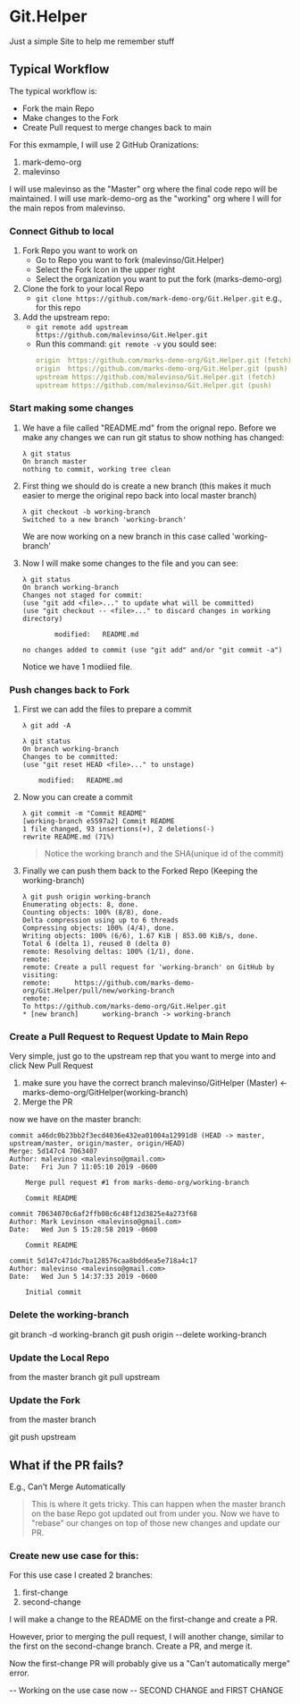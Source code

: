 # Git.Helper
Just a simple Site to help me remember stuff

## Typical Workflow

The typical workflow is:

* Fork the main Repo
* Make changes to the Fork
* Create Pull request to merge changes back to main

For this exmample, I will use 2 GitHub Oranizations:

1. mark-demo-org
2. malevinso

I will use malevinso as the "Master" org where the final code  repo will be maintained. I will use mark-demo-org as the "working" org where I will for the main repos from malevinso.

### Connect Github to local 

1. Fork Repo you want to work on 
    * Go to Repo you want to fork (malevinso/Git.Helper)
    * Select the Fork Icon in the upper right
    * Select the organization you want to put the fork (marks-demo-org)
2. Clone the fork to your local Repo
    * ````git clone https://github.com/mark-demo-org/Git.Helper.git```` 
    e.g., for this repo
3. Add the upstream repo:
    * ````git remote add upstream https://github.com/malevinso/Git.Helper.git````
    * Run this command: 
        ````git remote -v```` you sould see:
        ````yaml
        origin  https://github.com/marks-demo-org/Git.Helper.git (fetch)
        origin  https://github.com/marks-demo-org/Git.Helper.git (push)
        upstream https://github.com/malevinso/Git.Helper.git (fetch)
        upstream https://github.com/malevinso/Git.Helper.git (push)
        ````

### Start making some changes

1. We have a file called "README.md" from the orignal repo. Before we make any changes we can run git status to show nothing has changed:
    ````
    λ git status
    On branch master
    nothing to commit, working tree clean
    ````
2. First thing we should do is create a new branch (this makes it much easier to merge the original repo back into local master branch)
    ````
    λ git checkout -b working-branch
    Switched to a new branch 'working-branch'
    ````
    We are now working on a new branch in this case called 'working-branch'


3. Now I will make some changes to the file and you can see:
    ````
    λ git status
    On branch working-branch
    Changes not staged for commit:
    (use "git add <file>..." to update what will be committed)
    (use "git checkout -- <file>..." to discard changes in working directory)

            modified:   README.md

    no changes added to commit (use "git add" and/or "git commit -a")

    ````
    Notice we have 1 modiied file.

### Push changes back to Fork
1. First we can add the files to prepare a commit
    ````
    λ git add -A

    λ git status
    On branch working-branch
    Changes to be committed:
    (use "git reset HEAD <file>..." to unstage)

        modified:   README.md

    ````
2. Now you can create a commit
    ````
    λ git commit -m "Commit README"
    [working-branch e5597a2] Commit README
    1 file changed, 93 insertions(+), 2 deletions(-)
    rewrite README.md (71%)
    ````
    >Notice the working branch and the SHA(unique id of the commit)

3. Finally we can push them back to the Forked Repo (Keeping the working-branch)
    ````
    λ git push origin working-branch
    Enumerating objects: 8, done.
    Counting objects: 100% (8/8), done.
    Delta compression using up to 6 threads
    Compressing objects: 100% (4/4), done.
    Writing objects: 100% (6/6), 1.67 KiB | 853.00 KiB/s, done.
    Total 6 (delta 1), reused 0 (delta 0)
    remote: Resolving deltas: 100% (1/1), done.
    remote:
    remote: Create a pull request for 'working-branch' on GitHub by visiting:
    remote:      https://github.com/marks-demo-org/Git.Helper/pull/new/working-branch
    remote:
    To https://github.com/marks-demo-org/Git.Helper.git
    * [new branch]      working-branch -> working-branch
    ````


### Create a Pull Request to Request Update to Main Repo

Very simple, just go to the upstream rep that you want to merge into and click New Pull Request

1. make sure you have the correct branch    malevinso/GitHelper (Master) <- marks-demo-org/GitHelper(working-branch)
2. Merge the PR

now we have on the master branch: 
````
commit a46dc0b23bb2f3ecd4036e432ea01004a12991d8 (HEAD -> master, upstream/master, origin/master, origin/HEAD)
Merge: 5d147c4 7063407
Author: malevinso <malevinso@gmail.com>
Date:   Fri Jun 7 11:05:10 2019 -0600

    Merge pull request #1 from marks-demo-org/working-branch

    Commit README

commit 70634070c6af2ffb08c6c48f12d3825e4a273f68
Author: Mark Levinson <malevinso@gmail.com>
Date:   Wed Jun 5 15:28:58 2019 -0600

    Commit README

commit 5d147c471dc7ba128576caa8bdd6ea5e718a4c17
Author: malevinso <malevinso@gmail.com>
Date:   Wed Jun 5 14:37:33 2019 -0600

    Initial commit
````


### Delete the working-branch

git branch -d working-branch
git push origin --delete working-branch


### Update the Local Repo

from the master branch 
git pull upstream


### Update the Fork

from the master branch

git push upstream  

## What if the PR fails? 
E.g., Can't Merge Automatically

>This is where it gets tricky.
    This can  happen when the master branch on the base Repo got updated out from under you. Now we have to "rebase" our changes on top of those new changes and update our PR. 

### Create new use case for this:

  For this use case I created 2 branches:
  1. first-change
  2. second-change

  I will make a change to the README on the first-change and create a PR.

  However, prior to merging the pull request, I will another change, similar to the first on the second-change branch. Create a PR, and merge it.

  Now the first-change PR will probably give us a "Can't automatically merge" error.  

  -- Working on the use case now -- SECOND CHANGE and FIRST CHANGE 


